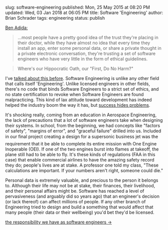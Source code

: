 slug: software-engineering
published: Mon, 25 May 2015 at 08:20 PM
updated: Wed, 03 Jan 2018 at 06:05 PM
title: Software 'Engineering'
author: Brian Schrader
tags: engineering
status: publish

[Ben Adida:](http://benlog.com/author/benadida/)

> ...most people have a pretty good idea of the trust they're placing in their doctor, while they have almost no idea that every time they install an app, enter some personal data, or share a private thought in a private electronic conversation, they're trusting a set of software engineers who have very little in the form of ethical guidelines.

> Where's our Hippocratic Oath, our "First, Do No Harm?"

I've [talked about this before][tw]. Software Engineering is unlike any other field that calls itself 'Engineering'. Unlike licensed engineers in other fields, there's no code that binds Software Engineers to a strict set of ethics, and no state certification to revoke when Software Engineers are found malpracticing. This kind of lax attitude toward development has indeed helped the industry boom the way it has, but [success hides problems][suc].

It's shocking really, coming from an education in Aerospace Engineering, the lack of precautions that a lot of software engineers take when designing their systems. In school, from the beginning, we had concepts like "factors of safety", "margins of error", and "graceful failure" drilled into us. Included in our final project &#151;creating a design for a supersonic business jet&#151; was the requirement that it be able to complete its entire mission with One Engine Inoperable (OEI). If one of the two engines burst into flames at takeoff, the plane still had to be able to fly. It's these kinds of regulations (FAA in this case) that enable commercial airlines to have the amazing safety record they do; people's lives are at stake. A professor one told my class, "These calculations are important. If your numbers aren't right, someone could die." 

Personal data is extremely valuable, and precious to the person it belongs to. Although their life may not be at stake, their finances, their livelihood, and their personal affairs might be. Software has reached a level of pervasiveness (and arguably did so years ago) that an engineer's decision (or lack thereof) can affect millions of people. If any other branch of Engineering tried to design and build a something that would affect that many people (their data or their wellbeing) you'd bet they'd be licensed. 

[the responsibility we have as software engineers &#8594;](http://benlog.com/2015/05/23/the-responsibility-we-have-as-software-engineers/)

[suc]: https://www.youtube.com/watch?v=k2h2lvhzMDc
[tw]: https://twitter.com/sonicrocketman/status/572466355682689024
